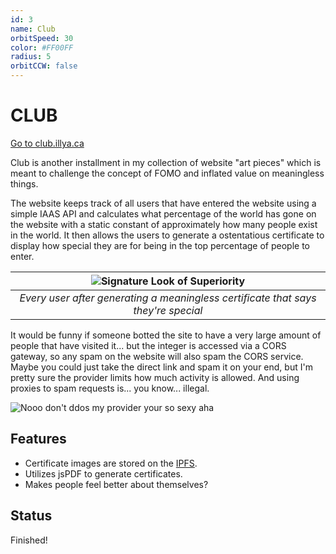 ```yaml
---
id: 3
name: Club
orbitSpeed: 30
color: #FF00FF
radius: 5
orbitCCW: false
---
```


# CLUB

<a href="https://club.illya.ca" target="_blank" class="buttonLink">Go to club.illya.ca</a>

Club is another installment in my collection of website "art pieces" which is meant to challenge the concept of FOMO and inflated value on meaningless things.

The website keeps track of all users that have entered the website using a simple IAAS API and calculates what percentage of the world has gone on the website with a static constant of approximately how many people exist in the world. It then allows the users to generate a ostentatious certificate to display how special they are for being in the top percentage of people to enter.

| ![Signature Look of Superiority](https://i.kym-cdn.com/photos/images/original/002/008/781/65d.png) | 
|:--:| 
| *Every user after generating a meaningless certificate that says they're special* |



It would be funny if someone botted the site to have a very large amount of people that have visited it... but the integer is accessed via a CORS gateway, so any spam on the website will also spam the CORS service. Maybe you could just take the direct link and spam it on your end, but I'm pretty sure the provider limits how much activity is allowed. And using proxies to spam requests is... you know... illegal.

<img style="max-height: 50vh;" src="../images/noooaha.png" alt="Nooo don't ddos my provider your so sexy aha">

## Features
- Certificate images are stored on the [IPFS](https://ipfs.tech/).
- Utilizes jsPDF to generate certificates.
- Makes people feel better about themselves?

## Status
Finished!